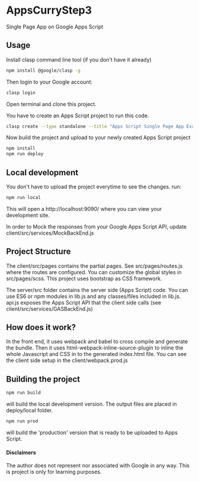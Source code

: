 # AppsCurryStep3
Single Page App on Google Apps Script 

## Usage

Install clasp command line tool (if you don't have it already)

```bash
npm install @google/clasp -g
```

Then login to your Google account:

```bash
clasp login
```

Open terminal and clone this project.

You have to create an Apps Script project to run this code.

```bash
clasp create --type standalone --title "Apps Script Single Page App Example"
```

Now build the project and upload to your newly created Apps Script project

```bash
npm install
npm run deploy
```
## Local development

You don't have to upload the project everytime to see the changes.
run:

```bash
npm run local
```
This will open a http://localhost:9090/ where you can view your development site.

In order to Mock the responses from your Google Apps Script API, update client/src/services/MockBackEnd.js

## Project Structure

The client/src/pages contains the partial pages. See src/pages/routes.js where the routes are configured.
You can customize the global styles in src/pages/scss. This project uses bootstrap as CSS framework.

The server/src folder contains the server side (Apps Script) code. You can use ES6 or npm modules in lib.js and any classes/files included in lib.js. 
api.js exposes the Apps Script API that the client side calls (see client/src/services/GASBackEnd.js)


## How does it work?
In the front end, it uses webpack and babel to cross compile and generate the bundle.
Then it uses html-webpack-inline-source-plugin to inline the whole Javascript and CSS in to the generated index.html file.
You can see the client side setup in the client/webpack.prod.js 

## Building the project

```bash
npm run build
```

will build the local development version. The output files are placed in deploy/local folder.

```bash
npm run prod
```

will build the 'production' version that is ready to be uploaded to Apps Script. 



#### Disclaimers
The author does not represent nor associated with Google in any way. This is project is only for learning purposes.

